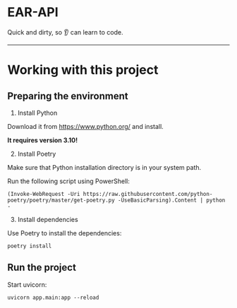 # EAR-API

Quick and dirty, so :ear: can learn to code.

---

# Working with this project

## Preparing the environment

1. Install Python

Download it from https://www.python.org/ and install.

**It requires version 3.10!**

2. Install Poetry

Make sure that Python installation directory is in your system path.

Run the following script using PowerShell:

`(Invoke-WebRequest -Uri https://raw.githubusercontent.com/python-poetry/poetry/master/get-poetry.py -UseBasicParsing).Content | python -`

3. Install dependencies

Use Poetry to install the dependencies:

`poetry install`

## Run the project

Start uvicorn:

`uvicorn app.main:app --reload`
